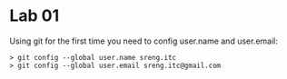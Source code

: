 # Lab 01
Using git for the first time you need to config user.name and user.email:

```terminal
> git config --global user.name sreng.itc
> git config --global user.email sreng.itc@gmail.com
```